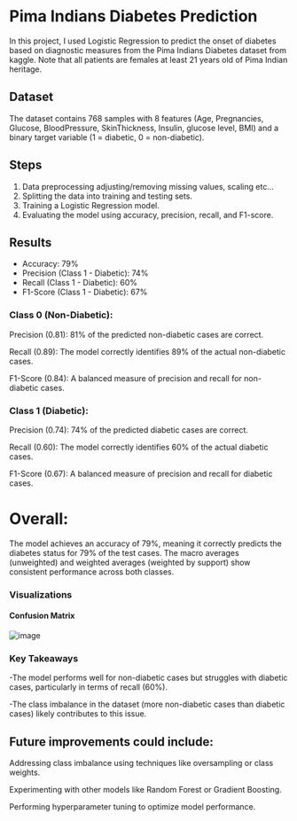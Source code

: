 # Pima Indians Diabetes Prediction

In this project, I used Logistic Regression to predict the onset of diabetes based on diagnostic measures from the Pima Indians Diabetes dataset from kaggle. Note that all patients are females at least 21 years old of Pima Indian heritage.

## Dataset
The dataset contains 768 samples with 8 features (Age, Pregnancies, Glucose, BloodPressure, SkinThickness, Insulin, glucose level, BMI) and a binary target variable (1 = diabetic, 0 = non-diabetic).

## Steps
1. Data preprocessing adjusting/removing missing values, scaling etc...
2. Splitting the data into training and testing sets.
3. Training a Logistic Regression model.
4. Evaluating the model using accuracy, precision, recall, and F1-score.

## Results
- Accuracy: 79%
- Precision (Class 1 - Diabetic): 74%
- Recall (Class 1 - Diabetic): 60%
- F1-Score (Class 1 - Diabetic): 67%
  
### Class 0 (Non-Diabetic):

Precision (0.81): 81% of the predicted non-diabetic cases are correct.

Recall (0.89): The model correctly identifies 89% of the actual non-diabetic cases.

F1-Score (0.84): A balanced measure of precision and recall for non-diabetic cases.

### Class 1 (Diabetic):

Precision (0.74): 74% of the predicted diabetic cases are correct.

Recall (0.60): The model correctly identifies 60% of the actual diabetic cases.

F1-Score (0.67): A balanced measure of precision and recall for diabetic cases.

# Overall:

The model achieves an accuracy of 79%, meaning it correctly predicts the diabetes status for 79% of the test cases.
The macro averages (unweighted) and weighted averages (weighted by support) show consistent performance across both classes.

### Visualizations
#### Confusion Matrix
![image](https://github.com/user-attachments/assets/57696c3a-25c0-4981-a141-44e3b8bb5494)



### Key Takeaways

-The model performs well for non-diabetic cases but struggles with diabetic cases, particularly in terms of recall (60%).

-The class imbalance in the dataset (more non-diabetic cases than diabetic cases) likely contributes to this issue.

## Future improvements could include:
Addressing class imbalance using techniques like oversampling or class weights.

Experimenting with other models like Random Forest or Gradient Boosting.

Performing hyperparameter tuning to optimize model performance.

